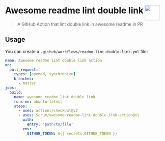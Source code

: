 # <img valign="text-bottom" height="49" src="https://raw.githubusercontent.com/sdras/awesome-actions/master/awesome-actions.png" align="right"> Awesome readme lint double link
> A GitHub Action that lint double link in awesome readme in PR 


## Usage

You can create a `.github/workflows/readme-lint-double-link.yml` file:

```yaml
name: Awesome readme lint double link action
on:
  pull_request:
    types: [opened, synchronize]
    branches:
      - master
jobs:
  build:
    name: awesome readme lint double link
    runs-on: ubuntu-latest
    steps:
      - uses: actions/checkout@v2
      - uses: Scrum/awesome-readme-lint-double-link-action@v1
        with:
          entry: 'path/to/file'
        env:
          GITHUB_TOKEN: ${{ secrets.GITHUB_TOKEN }}
```